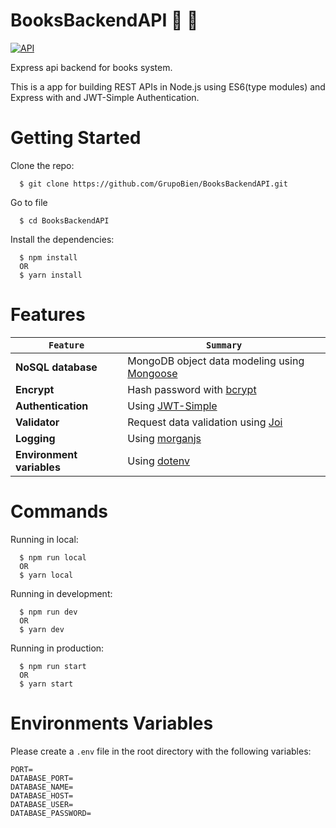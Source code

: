# BooksBackendAPI 📖 📕

[![API](https://img.shields.io/badge/BooksAPI-GrupoBien-brightgreen.svg?style=flat-square)](https://makeapullrequest.com)

Express api backend for books system.

This is a app for building REST APIs in Node.js using ES6(type modules) and Express with and JWT-Simple Authentication.


# Getting Started

Clone the repo:

```
  $ git clone https://github.com/GrupoBien/BooksBackendAPI.git
```

Go to file
```
  $ cd BooksBackendAPI
``` 

Install the dependencies: 
```
  $ npm install
  OR
  $ yarn install
``` 

# Features

| <center>`Feature`</center> | <center>`Summary`</center> |
| ------------- |-------------|
| __NoSQL database__ | MongoDB object data modeling using [Mongoose](https://mongoosejs.com/) |
| __Encrypt__  | Hash password with [bcrypt](https://www.npmjs.com/package/bcrypt)  |
| __Authentication__  | Using [JWT-Simple](https://www.npmjs.com/package/jwt-simple)    |
| __Validator__  | Request data validation using [Joi](https://joi.dev/api/) |
| __Logging__  | Using [morganjs](https://www.npmjs.com/package/morgan)  |
| __Environment variables__  | Using [dotenv](https://www.npmjs.com/package/dotenv) |

# Commands

Running in local:
```
  $ npm run local
  OR
  $ yarn local
```

Running in development:
```
  $ npm run dev
  OR
  $ yarn dev
```

Running in production:
```
  $ npm run start
  OR
  $ yarn start
```

# Environments Variables

Please create a ```.env``` file in the root directory with the following variables:
```
PORT=
DATABASE_PORT=
DATABASE_NAME=
DATABASE_HOST=
DATABASE_USER=
DATABASE_PASSWORD=
```


